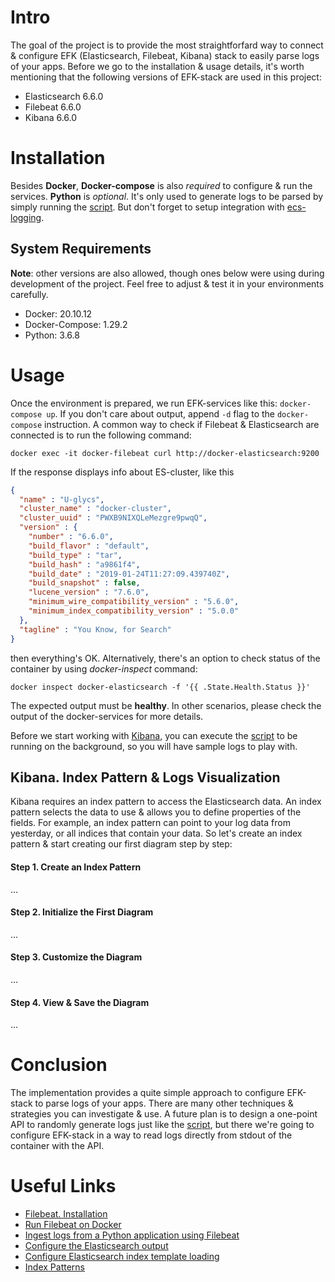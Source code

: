 # Intro
The goal of the project is to provide the most straightforfard way to connect & configure
EFK (Elasticsearch, Filebeat, Kibana) stack to easily parse logs of your apps.
Before we go to the installation & usage details, it's worth mentioning that the
following versions of EFK-stack are used in this project:
  - Elasticsearch 6.6.0
  - Filebeat 6.6.0
  - Kibana 6.6.0


# Installation
Besides **Docker**, **Docker-compose** is also *required* to configure & run the services.
**Python** is *optional*. It's only used to generate logs to be parsed by simply running the [script](logs_generator.py).
But don't forget to setup integration with [ecs-logging](https://www.elastic.co/guide/en/ecs-logging/python/current/installation.html).

## System Requirements

**Note**: other versions are also allowed, though ones below were using during development of the project. Feel free to adjust & test it in your environments carefully.

 - Docker: 20.10.12
 - Docker-Compose: 1.29.2
 - Python: 3.6.8

# Usage

Once the environment is prepared, we run EFK-services like this: `docker-compose up`. If you don't care about output, append `-d` flag to the `docker-compose` instruction. A common way to check if Filebeat & Elasticsearch are connected is to run the following command:

```
docker exec -it docker-filebeat curl http://docker-elasticsearch:9200
```

If the response displays info about ES-cluster, like this

```json
{
  "name" : "U-glycs",
  "cluster_name" : "docker-cluster",
  "cluster_uuid" : "PWXB9NIXQLeMezgre9pwqQ",
  "version" : {
    "number" : "6.6.0",
    "build_flavor" : "default",
    "build_type" : "tar",
    "build_hash" : "a9861f4",
    "build_date" : "2019-01-24T11:27:09.439740Z",
    "build_snapshot" : false,
    "lucene_version" : "7.6.0",
    "minimum_wire_compatibility_version" : "5.6.0",
    "minimum_index_compatibility_version" : "5.0.0"
  },
  "tagline" : "You Know, for Search"
}

```

then everything's OK. Alternatively, there's an option to check status of the container by using *docker-inspect* command: 

```
docker inspect docker-elasticsearch -f '{{ .State.Health.Status }}'
```

The expected output must be **healthy**.
In other scenarios, please check the output of the docker-services for more details.

Before we start working with [Kibana](http://localhost:5601), you can execute the [script](logs_generator.py) to be running on the background, so you will have sample logs to play with.


## Kibana. Index Pattern & Logs Visualization
Kibana requires an index pattern to access the Elasticsearch data. An index pattern selects the data to use & allows you to define properties of the fields. For example, an index pattern can point to your log data from yesterday, or all indices that contain your data. So let's create an index pattern & start creating our first diagram step by step:

#### Step 1. Create an Index Pattern
...

#### Step 2. Initialize the First Diagram
...

#### Step 3. Customize the Diagram
...

#### Step 4. View & Save the Diagram
...





# Conclusion
The implementation provides a quite simple approach to configure EFK-stack to parse logs of your apps. There are many other techniques & strategies you can investigate & use. A future plan is to design a one-point API to randomly generate logs just like the [script](logs_generator.py), but there we're going to configure EFK-stack in a way to read logs directly from stdout of the container with the API.  


# Useful Links
  - [Filebeat. Installation](https://www.elastic.co/guide/en/ecs-logging/python/current/installation.html)
  - [Run Filebeat on Docker](https://www.elastic.co/guide/en/beats/filebeat/current/running-on-docker.html)
  - [Ingest logs from a Python application using Filebeat](https://www.elastic.co/guide/en/cloud/current/ec-getting-started-search-use-cases-python-logs.html)
  - [Configure the Elasticsearch output](https://www.elastic.co/guide/en/beats/filebeat/current/elasticsearch-output.htm)
  - [Configure Elasticsearch index template loading](https://www.elastic.co/guide/en/beats/filebeat/current/configuration-template.html)
  - [Index Patterns](https://www.elastic.co/guide/en/kibana/6.6/index-patterns.html)
